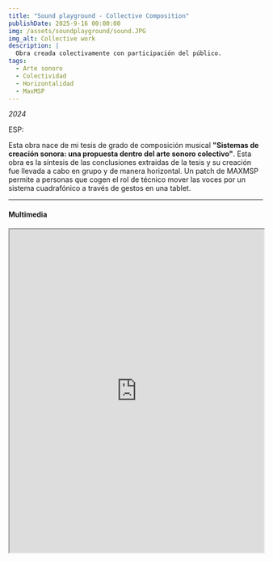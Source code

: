 ```yaml
---
title: "Sound playground - Collective Composition"
publishDate: 2025-9-16 00:00:00
img: /assets/soundplayground/sound.JPG
img_alt: Collective work
description: |
  Obra creada colectivamente con participación del público.
tags:
  - Arte sonoro
  - Colectividad
  - Horizontalidad
  - MaxMSP
---
```


*2024*

ESP:

Esta obra nace de mi tesis de grado de composición musical **"Sistemas de creación sonora: una propuesta dentro del arte sonoro colectivo"**. Esta obra es la síntesis de las conclusiones extraidas de la tesis y su creación fue llevada a cabo en grupo y de manera horizontal. Un patch de MAXMSP permite a personas que cogen el rol de técnico mover las voces por un sistema cuadrafónico a través de gestos en una tablet.

---


#### **Multimedia**

<iframe src="https://drive.google.com/file/d/1uck4WzBcT6ZFg2Xuo3SGebU6faLzW6CF/preview" width="100%" height="640" allow="autoplay" allowfullscreen></iframe>


